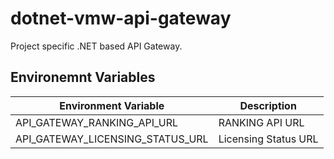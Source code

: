 # dotnet-vmw-api-gateway
Project specific .NET based API Gateway.
## Environemnt Variables
| Environment Variable | Description
----|----
API_GATEWAY_RANKING_API_URL | RANKING API URL
API_GATEWAY_LICENSING_STATUS_URL | Licensing Status URL
